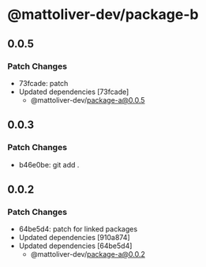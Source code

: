 # @mattoliver-dev/package-b

## 0.0.5

### Patch Changes

- 73fcade: patch
- Updated dependencies [73fcade]
  - @mattoliver-dev/package-a@0.0.5

## 0.0.3

### Patch Changes

- b46e0be: git add .

## 0.0.2

### Patch Changes

- 64be5d4: patch for linked packages
- Updated dependencies [910a874]
- Updated dependencies [64be5d4]
  - @mattoliver-dev/package-a@0.0.2

